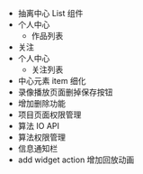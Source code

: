 - 抽离中心 List 组件
- 个人中心
  - 作品列表
- 关注
- 个人中心
  - 关注列表
- 中心元素 item 细化
- 录像播放页面删掉保存按钮
- 增加删除功能
- 项目页面权限管理
- 算法 IO API
- 算法权限管理
- 信息通知栏
- add widget action 增加回放动画